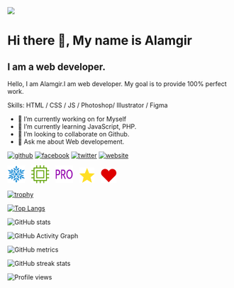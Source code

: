 
![](https://pbs.twimg.com/profile_banners/2417267923/1691758329/1600x718)


# Hi there 👋, My name is Alamgir
## I am a web developer.
Hello, I am Alamgir.I am web developer. My goal is to provide 100% perfect work.

Skills: HTML / CSS / JS / Photoshop/ Illustrator / Figma 

- 🔭 I’m currently working on for Myself 
- 🌱 I’m currently learning JavaScript, PHP. 
- 👯 I’m looking to collaborate on Github. 
- 💬 Ask me about Web developement. 


[<img src='https://cdn.jsdelivr.net/npm/simple-icons@3.0.1/icons/github.svg' alt='github' height='40'>](https://github.com/coderalamgir)  [<img src='https://cdn.jsdelivr.net/npm/simple-icons@3.0.1/icons/facebook.svg' alt='facebook' height='40'>](https://www.facebook.com/alamgirdkst)  [<img src='https://cdn.jsdelivr.net/npm/simple-icons@3.0.1/icons/twitter.svg' alt='twitter' height='40'>](https://twitter.com/chcpalamgir)  [<img src='https://cdn.jsdelivr.net/npm/simple-icons@3.0.1/icons/icloud.svg' alt='website' height='40'>](https://github.com/coderalamgir)  

<a href='https://archiveprogram.github.com/'><img src='https://raw.githubusercontent.com/acervenky/animated-github-badges/master/assets/acbadge.gif' width='40' height='40'></a> <a href='https://docs.github.com/en/developers'><img src='https://raw.githubusercontent.com/acervenky/animated-github-badges/master/assets/devbadge.gif' width='40' height='40'></a> <a href='https://github.com/pricing'><img src='https://raw.githubusercontent.com/acervenky/animated-github-badges/master/assets/pro.gif' width='40' height='40'></a> <a href='https://stars.github.com/'><img src='https://raw.githubusercontent.com/acervenky/animated-github-badges/master/assets/starbadge.gif' width='35' height='35'></a> <a href='https://docs.github.com/en/github/supporting-the-open-source-community-with-github-sponsors'><img src='https://raw.githubusercontent.com/acervenky/animated-github-badges/master/assets/sponsorbadge.gif' width='35' height='35'></a> 

[![trophy](https://github-profile-trophy.vercel.app/?username=coderalamgir)](https://github.com/ryo-ma/github-profile-trophy)

[![Top Langs](https://github-readme-stats.vercel.app/api/top-langs/?username=coderalamgir)](https://github.com/anuraghazra/github-readme-stats)

![GitHub stats](https://github-readme-stats.vercel.app/api?username=coderalamgir&show_icons=true)  

![GitHub Activity Graph](https://activity-graph.herokuapp.com/graph?username=coderalamgir)  

![GitHub metrics](https://metrics.lecoq.io/coderalamgir)  

![GitHub streak stats](https://streak-stats.demolab.com/?user=coderalamgir)  

![Profile views](https://gpvc.arturio.dev/coderalamgir)  
